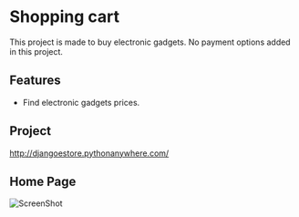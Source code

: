 
# Shopping cart

This project is made to buy electronic gadgets. No payment options added in this project.




## Features

- Find electronic gadgets prices.


## Project

http://djangoestore.pythonanywhere.com/



## Home Page 


![ScreenShot](https://github.com/muhammediyas786/Shopping-cart/blob/master/static/img/download.jpg)


